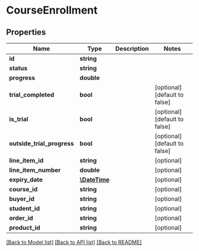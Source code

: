 # CourseEnrollment

## Properties
Name | Type | Description | Notes
------------ | ------------- | ------------- | -------------
**id** | **string** |  | 
**status** | **string** |  | 
**progress** | **double** |  | 
**trial_completed** | **bool** |  | [optional] [default to false]
**is_trial** | **bool** |  | [optional] [default to false]
**outside_trial_progress** | **bool** |  | [optional] [default to false]
**line_item_id** | **string** |  | [optional] 
**line_item_number** | **double** |  | [optional] 
**expiry_date** | [**\DateTime**](\DateTime.md) |  | [optional] 
**course_id** | **string** |  | [optional] 
**buyer_id** | **string** |  | [optional] 
**student_id** | **string** |  | [optional] 
**order_id** | **string** |  | [optional] 
**product_id** | **string** |  | [optional] 

[[Back to Model list]](../README.md#documentation-for-models) [[Back to API list]](../README.md#documentation-for-api-endpoints) [[Back to README]](../README.md)


